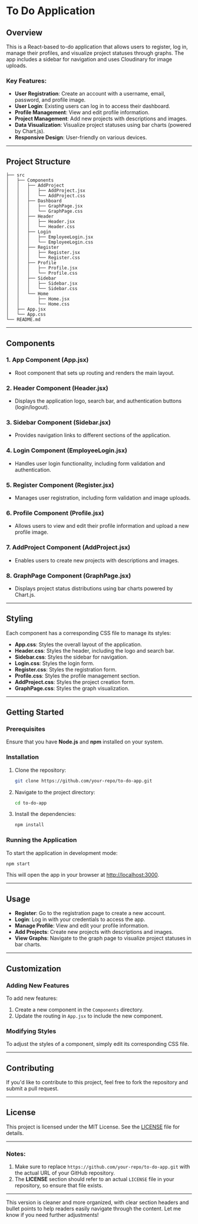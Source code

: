 
# To Do Application

## Overview
This is a React-based to-do application that allows users to register, log in, manage their profiles, and visualize project statuses through graphs. The app includes a sidebar for navigation and uses Cloudinary for image uploads.

### Key Features:
- **User Registration**: Create an account with a username, email, password, and profile image.
- **User Login**: Existing users can log in to access their dashboard.
- **Profile Management**: View and edit profile information.
- **Project Management**: Add new projects with descriptions and images.
- **Data Visualization**: Visualize project statuses using bar charts (powered by Chart.js).
- **Responsive Design**: User-friendly on various devices.

---

## Project Structure

```
├── src
│   ├── Components
│   │   ├── AddProject
│   │   │   ├── AddProject.jsx
│   │   │   └── AddProject.css
│   │   ├── Dashboard
│   │   │   ├── GraphPage.jsx
│   │   │   └── GraphPage.css
│   │   ├── Header
│   │   │   ├── Header.jsx
│   │   │   └── Header.css
│   │   ├── Login
│   │   │   ├── EmployeeLogin.jsx
│   │   │   └── EmployeeLogin.css
│   │   ├── Register
│   │   │   ├── Register.jsx
│   │   │   └── Register.css
│   │   ├── Profile
│   │   │   ├── Profile.jsx
│   │   │   └── Profile.css
│   │   ├── Sidebar
│   │   │   ├── Sidebar.jsx
│   │   │   └── Sidebar.css
│   │   └── Home
│   │       ├── Home.jsx
│   │       └── Home.css
│   ├── App.jsx
│   └── App.css
└── README.md
```

---

## Components

### 1. **App Component (App.jsx)**
- Root component that sets up routing and renders the main layout.

### 2. **Header Component (Header.jsx)**
- Displays the application logo, search bar, and authentication buttons (login/logout).

### 3. **Sidebar Component (Sidebar.jsx)**
- Provides navigation links to different sections of the application.

### 4. **Login Component (EmployeeLogin.jsx)**
- Handles user login functionality, including form validation and authentication.

### 5. **Register Component (Register.jsx)**
- Manages user registration, including form validation and image uploads.

### 6. **Profile Component (Profile.jsx)**
- Allows users to view and edit their profile information and upload a new profile image.

### 7. **AddProject Component (AddProject.jsx)**
- Enables users to create new projects with descriptions and images.

### 8. **GraphPage Component (GraphPage.jsx)**
- Displays project status distributions using bar charts powered by Chart.js.

---

## Styling
Each component has a corresponding CSS file to manage its styles:

- **App.css**: Styles the overall layout of the application.
- **Header.css**: Styles the header, including the logo and search bar.
- **Sidebar.css**: Styles the sidebar for navigation.
- **Login.css**: Styles the login form.
- **Register.css**: Styles the registration form.
- **Profile.css**: Styles the profile management section.
- **AddProject.css**: Styles the project creation form.
- **GraphPage.css**: Styles the graph visualization.

---

## Getting Started

### Prerequisites
Ensure that you have **Node.js** and **npm** installed on your system.

### Installation

1. Clone the repository:

   ```bash
   git clone https://github.com/your-repo/to-do-app.git
   ```

2. Navigate to the project directory:

   ```bash
   cd to-do-app
   ```

3. Install the dependencies:

   ```bash
   npm install
   ```

### Running the Application
To start the application in development mode:

```bash
npm start
```

This will open the app in your browser at [http://localhost:3000](http://localhost:3000).

---

## Usage

- **Register**: Go to the registration page to create a new account.
- **Login**: Log in with your credentials to access the app.
- **Manage Profile**: View and edit your profile information.
- **Add Projects**: Create new projects with descriptions and images.
- **View Graphs**: Navigate to the graph page to visualize project statuses in bar charts.

---

## Customization

### Adding New Features
To add new features:
1. Create a new component in the `Components` directory.
2. Update the routing in `App.jsx` to include the new component.

### Modifying Styles
To adjust the styles of a component, simply edit its corresponding CSS file.

---

## Contributing
If you'd like to contribute to this project, feel free to fork the repository and submit a pull request.

---

## License
This project is licensed under the MIT License. See the [LICENSE](LICENSE) file for details.

---

### Notes:
1. Make sure to replace `https://github.com/your-repo/to-do-app.git` with the actual URL of your GitHub repository.
2. The **LICENSE** section should refer to an actual `LICENSE` file in your repository, so ensure that file exists.

---

This version is cleaner and more organized, with clear section headers and bullet points to help readers easily navigate through the content. Let me know if you need further adjustments!
